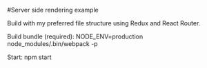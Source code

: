 #Server side rendering example

Build with my preferred file structure using Redux and React Router.

Build bundle (required):
NODE_ENV=production node_modules/.bin/webpack -p

Start:
npm start
